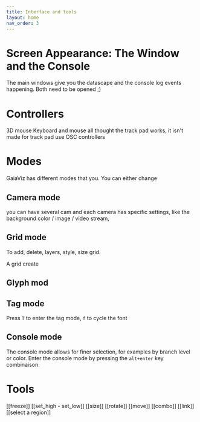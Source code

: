 ```yaml
---
title: Interface and tools
layout: home
nav_order: 3
---
```

# Screen Appearance: The Window and the Console

The main windows give you the datascape and the console log events happening.
Both need to be opened ;)
# Controllers

3D mouse
Keyboard and mouse
	all thought the track pad works, it isn't made for track pad use
OSC controllers

# Modes

GaiaViz has different modes that you. You can either change 

## Camera mode 

you can have several cam and each camera has specific settings, like the background color / image / video stream,

## Grid mode

To add, delete, layers, style, size grid.

A grid create 

## Glyph mod
## Tag mode

Press `T` to enter the tag mode, `f` to cycle the font

## Console mode

The console mode allows for finer selection, for examples by branch level or color.
Enter the console mode by pressing the `alt+enter` key combinaison.



# Tools

 [[freeze]]
 [[set_high - set_low]]
 [[size]]
 [[rotate]]
 [[move]]
 [[combo]]
 [[link]]
 [[select a region]]
